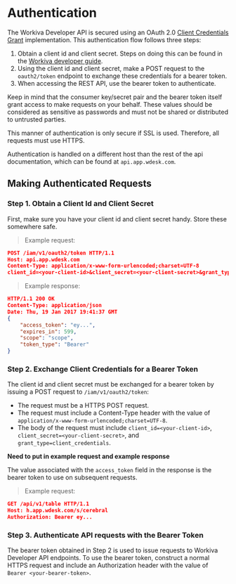 # Authentication

The Workiva Developer API is secured using an OAuth 2.0 [Client Credentials Grant](https://tools.ietf.org/html/rfc6749#section-4.4) implementation. This authentication flow follows three steps:

1. Obtain a client id and client secret. Steps on doing this can be found in the [Workiva developer guide](https://success.workiva.com/developers/guides/setup).
2. Using the client id and client secret, make a POST request to the `oauth2/token` endpoint to exchange these credentials for a bearer token.
3. When accessing the REST API, use the bearer token to authenticate.

Keep in mind that the consumer key/secret pair and the bearer token itself grant access to make requests on your behalf. These values should be considered as sensitive as passwords and must not be shared or distributed to untrusted parties.

This manner of authentication is only secure if SSL is used. Therefore, all requests must use HTTPS.

Authentication is handled on a different host than the rest of the api documentation, which can be found at `api.app.wdesk.com`. 

## Making Authenticated Requests

### Step 1. Obtain a Client Id and Client Secret

First, make sure you have your client id and client secret handy. Store these somewhere safe.

> Example request:

```json
POST /iam/v1/oauth2/token HTTP/1.1
Host: api.app.wdesk.com
Content-Type: application/x-www-form-urlencoded;charset=UTF-8
client_id=<your-client-id>&client_secret=<your-client-secret>&grant_type=client_credentials

```

> Example response:

```json
HTTP/1.1 200 OK
Content-Type: application/json
Date: Thu, 19 Jan 2017 19:41:37 GMT
{
    "access_token": "ey...",
    "expires_in": 599,
    "scope": "scope",
    "token_type": "Bearer"
}
```

### Step 2. Exchange Client Credentials for a Bearer Token

The client id and client secret must be exchanged for a bearer token by issuing a POST request to `/iam/v1/oauth2/token`:

* The request must be a HTTPS POST request.
* The request must include a Content-Type header with the value of `application/x-www-form-urlencoded;charset=UTF-8`.
* The body of the request must include `client_id=<your-client-id>`, `client_secret=<your-client-secret>`, and `grant_type=client_credentials`.

**Need to put in example request and example response**

The value associated with the `access_token` field in the response is the bearer token to use on subsequent requests.

> Example request:

```json
GET /api/v1/table HTTP/1.1
Host: h.app.wdesk.com/s/cerebral
Authorization: Bearer ey...
```

### Step 3. Authenticate API requests with the Bearer Token

The bearer token obtained in Step 2 is used to issue requests to Workiva Developer API endpoints. To use the bearer token, construct a normal HTTPS request and include an Authorization header with the value of `Bearer <your-bearer-token>`.
